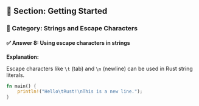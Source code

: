 ## 📘 Section: Getting Started  
### 🔹 Category: Strings and Escape Characters  
#### ✅ Answer 8: Using escape characters in strings

**Explanation:**

Escape characters like `\t` (tab) and `\n` (newline) can be used in Rust string literals.

```rust
fn main() {
    println!("Hello\tRust!\nThis is a new line.");
}
```

